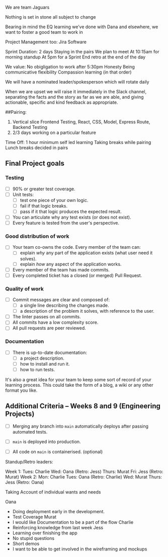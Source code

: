 We are team Jaguars

Nothing is set in stone all subject to change

Bearing in mind the EQ learning we’ve done with Dana and elsewhere, we want to foster a good team to work in

Project Management too: Jira Software

Sprint Duration: 2 days 
Staying in the pairs
We plan to meet
At 10:15am for morning standup
At 5pm for a Sprint End retro at the end of the day

We value:
No obigligation to work after 5:30pm
Honesty
Being communicative
flexibility
Compassion
learning
(in that order)

We will have a nominated leader/spokesperson which will rotate daily

When we are upset we will raise it immediately in the Slack channel, separating the facts and the story as far as we are able, and giving actionable, specific and kind feedback as appropriate.

##Pairing: 
1. Vertical slice
  Frontend Testing, React, CSS, Model, Express Route, Backend Testing
2. 2/3 days working on a particular feature

Time Off: 
1 hour minimum self led learning
Taking breaks while pairing
Lunch breaks decided in pairs

## Final Project goals

### Testing
- [ ] 90% or greater test coverage.
- [ ] Unit tests:
  - [ ] test one piece of your own logic.
  - [ ] fail if that logic breaks.
  - [ ] pass if it that logic produces the expected result.
- [ ] You can articulate why any test exists (or does not exist).
- [ ] Every feature is tested from the user's perspective.

### Good distribution of work
- [ ] Your team co-owns the code. Every member of the team can:
  - [ ] explain _why_ any part of the application exists (what user need it solves).
  - [ ] explain _how_ any aspect of the application works.
- [ ] Every member of the team has made commits.
- [ ] Every completed ticket has a closed (or merged) Pull Request.

### Quality of work
- [ ] Commit messages are clear and composed of:
  - [ ] a single line describing the changes made.
  - [ ] a description of the problem it solves, with reference to the user.
- [ ] The linter passes on all commits.
- [ ] All commits have a low complexity score.
- [ ] All pull requests are peer reviewed.

### Documentation
- [ ] There is up-to-date documentation:
  - [ ] a project description.
  - [ ] how to install and run it.
  - [ ] how to run tests.

It's also a great idea for your team to keep some sort of record of your learning process.  This could take the form of a blog, a wiki or any other format you like.

## Additional Criteria – Weeks 8 and 9 (Engineering Projects)

- [ ] Merging any branch into `main` automatically deploys after passing automated tests.
- [ ] `main` is deployed into production.
- [ ] All code on `main` is containerised. (optional)


Standup/Retro leaders:

Week 1:
Tues: Charlie
Wed: Oana (Retro: Jess)
Thurs: Murat
Fri: Jess (Retro: Murat)
Week 2:
Mon: Charlie
Tues: Oana (Retro: Charlie)
Wed: Murat
Thurs: Jess (Retro: Oana)

Taking Account of individual wants and needs

Oana
- Doing deployment early in the development.
- Test Coverage
Murat
- I would like Documentation to be a part of the flow
Charlie
- Reinforcing knowledge from last week
Jess
- Learning over finishing the app
- No stupid questions
- Short demos
- I want to be able to get involved in the wireframing and mockups
